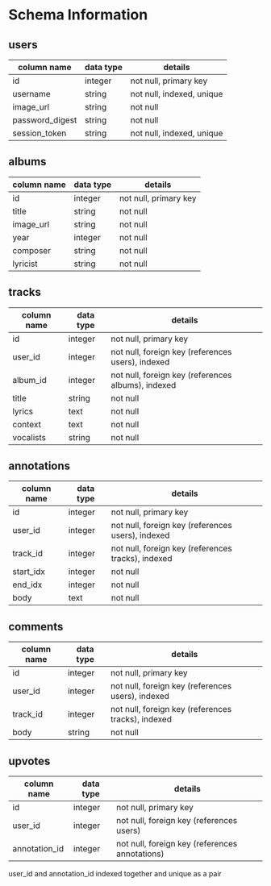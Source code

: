 # Schema Information

## users
column name     | data type | details
----------------|-----------|-----------------------
id              | integer   | not null, primary key
username        | string    | not null, indexed, unique
image_url       | string    | not null
password_digest | string    | not null
session_token   | string    | not null, indexed, unique

## albums
column name | data type | details
------------|-----------|-----------------------
id          | integer   | not null, primary key
title       | string    | not null
image_url   | string    | not null
year        | integer   | not null
composer    | string    | not null
lyricist    | string    | not null

## tracks
column name | data type | details
------------|-----------|-----------------------
id          | integer   | not null, primary key
user_id     | integer   | not null, foreign key (references users), indexed
album_id    | integer   | not null, foreign key (references albums), indexed
title       | string    | not null
lyrics      | text      | not null
context     | text      | not null
vocalists   | string    | not null

## annotations
column name | data type | details
------------|-----------|-----------------------
id          | integer   | not null, primary key
user_id     | integer   | not null, foreign key (references users), indexed
track_id    | integer   | not null, foreign key (references tracks), indexed
start_idx   | integer   | not null
end_idx     | integer   | not null
body        | text      | not null

## comments
column name | data type | details
------------|-----------|-----------------------
id          | integer   | not null, primary key
user_id     | integer   | not null, foreign key (references users), indexed
track_id    | integer   | not null, foreign key (references tracks), indexed
body        | string    | not null

## upvotes
column name | data type | details
------------|-----------|-----------------------
id          | integer   | not null, primary key
user_id     | integer   | not null, foreign key (references users)
annotation_id | integer   | not null, foreign key (references annotations)

user_id and annotation_id indexed together and unique as a pair
